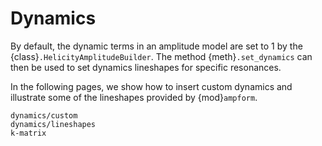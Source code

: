 # Dynamics

By default, the dynamic terms in an amplitude model are set to $1$ by the
{class}`.HelicityAmplitudeBuilder`. The method {meth}`.set_dynamics` can then
be used to set dynamics lineshapes for specific resonances.

In the following pages, we show how to insert custom dynamics and illustrate
some of the lineshapes provided by {mod}`ampform`.

```{toctree}
dynamics/custom
dynamics/lineshapes
k-matrix
```
